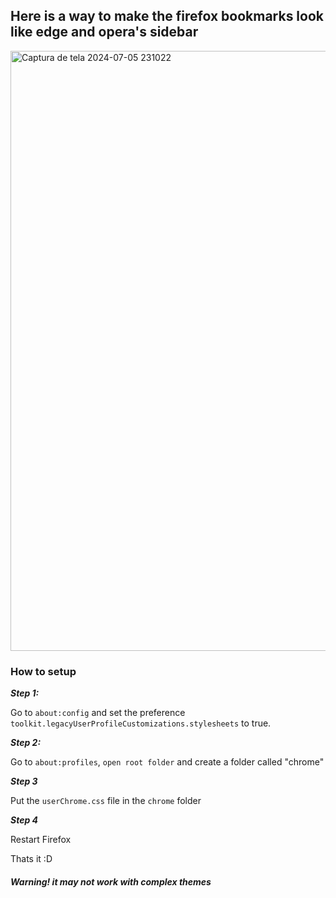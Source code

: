 ## Here is a way to make the firefox bookmarks look like edge and opera's sidebar

<img width="960" alt="Captura de tela 2024-07-05 231022" src="https://github.com/Helena-m00n/firefox-verticalbookmarks/assets/174842731/ed8f2297-2a82-4cb3-83f7-96fe3135a02a">

### How to setup

***Step 1:***

Go to `about:config` and set the preference `toolkit.legacyUserProfileCustomizations.stylesheets` to true.

***Step 2:***

Go to `about:profiles`, `open root folder` and create a folder called "chrome"

***Step 3***

Put the `userChrome.css` file in the `chrome` folder

***Step 4***

Restart Firefox

Thats it :D

#### *Warning! it may not work with complex themes*
